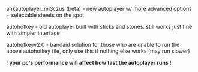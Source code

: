 ahkautoplayer_ml3czus (beta) - new autoplayer w/ more advanced options + selectable sheets on the spot

autohotkey - old autoplayer built with sticks and stones. still works just fine with simpler interface

autohotkeyv2.0 - bandaid solution for those who are unable to run the above autohotkey file, only use this if nothing else works (may run slower)

! **your pc's performance will affect how fast the autoplayer runs** !
